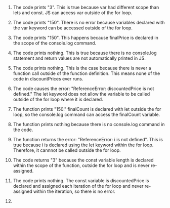 1. The code prints "3". This is true because var had different scope than lets and const. JS can access var outside of the for loop.

2. The code prints "150". There is no error because variables declared with the var keyword can be accessed outside of the for loop.

3. The code prints "150". This happens because finalPrice is declared in the scope of the console.log command.

4. The code prints nothing. This is true because there is no console.log statement and return values are not automatically printed in JS.

5. The code prints nothing. This is the case because there is never a function call outside of the function definition. This means none of the code in discountPrices ever runs.

6. The code causes the error: "ReferenceError: discountedPrice is not defined." The let keyword does not allow the variable to be called outside of the for loop where it is declared.

7. The function prints "150." finalCount is declared with let outside the for loop, so the console.log command can access the finalCount variable.

8. The function prints nothing because there is no console.log command in the code.

9. The function returns the error: "ReferenceError: i is not defined". This is true because i is declared using the let keyword within the for loop. Therefore, it cannnot be called outside the for loop.

10. The code returns "3" because the const variable length is declared within the scope of the function, outside the for loop and is never re-assigned.

11. The code prints nothing. The const variable is discountedPrice is declared and assigned each iteration of the for loop and never re-assigned within the iteration, so there is no error.

12. 